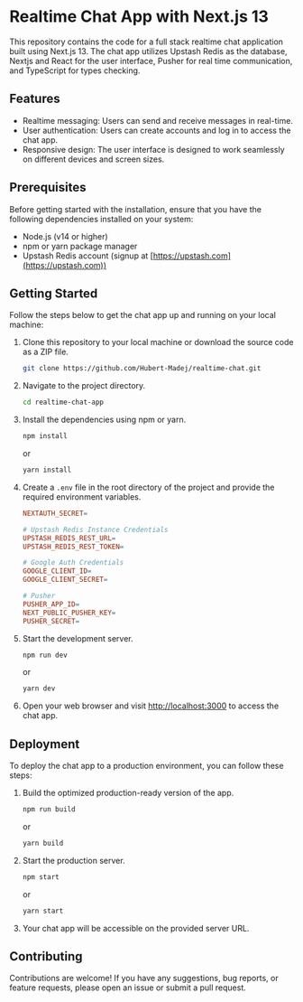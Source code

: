 # Realtime Chat App with Next.js 13

This repository contains the code for a full stack realtime chat application built using Next.js 13. The chat app utilizes Upstash Redis as the database, Nextjs and React for the user interface, Pusher for real time communication, and TypeScript for types checking.

## Features

- Realtime messaging: Users can send and receive messages in real-time.
- User authentication: Users can create accounts and log in to access the chat app.
- Responsive design: The user interface is designed to work seamlessly on different devices and screen sizes.

## Prerequisites

Before getting started with the installation, ensure that you have the following dependencies installed on your system:

- Node.js (v14 or higher)
- npm or yarn package manager
- Upstash Redis account (signup at [https://upstash.com](https://upstash.com))

## Getting Started

Follow the steps below to get the chat app up and running on your local machine:

1. Clone this repository to your local machine or download the source code as a ZIP file.

   ```bash
   git clone https://github.com/Hubert-Madej/realtime-chat.git
   ```

2. Navigate to the project directory.

   ```bash
   cd realtime-chat-app
   ```

3. Install the dependencies using npm or yarn.

   ```bash
   npm install
   ```

   or

   ```bash
   yarn install
   ```

4. Create a `.env` file in the root directory of the project and provide the required environment variables.

   ```makefile
   NEXTAUTH_SECRET=

   # Upstash Redis Instance Credentials
   UPSTASH_REDIS_REST_URL=
   UPSTASH_REDIS_REST_TOKEN=

   # Google Auth Credentials
   GOOGLE_CLIENT_ID=
   GOOGLE_CLIENT_SECRET=

   # Pusher
   PUSHER_APP_ID=
   NEXT_PUBLIC_PUSHER_KEY=
   PUSHER_SECRET=
   ```

5. Start the development server.

   ```bash
   npm run dev
   ```

   or

   ```bash
   yarn dev
   ```

6. Open your web browser and visit [http://localhost:3000](http://localhost:3000) to access the chat app.

## Deployment

To deploy the chat app to a production environment, you can follow these steps:

1. Build the optimized production-ready version of the app.

   ```bash
   npm run build
   ```

   or

   ```bash
   yarn build
   ```

2. Start the production server.

   ```bash
   npm start
   ```

   or

   ```bash
   yarn start
   ```

3. Your chat app will be accessible on the provided server URL.

## Contributing

Contributions are welcome! If you have any suggestions, bug reports, or feature requests, please open an issue or submit a pull request.
